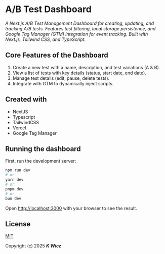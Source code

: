 # A/B Test Dashboard

_A Next.js A/B Test Management Dashboard for creating, updating, and tracking A/B tests. Features test filtering, local storage persistence, and Google Tag Manager (GTM) integration for event tracking. Built with Next.js, Tailwind CSS, and TypeScript._

## Core Features of the Dashboard

1. Create a new test with a name, description, and test variations (A & B).
2. View a list of tests with key details (status, start date, end date).
3. Manage test details (edit, pause, delete tests).
4. Integrate with GTM to dynamically inject scripts.

## Created with

- NextJS
- Typescript
- TailwindCSS
- Vercel
- Google Tag Manager

## Running the dashboard

First, run the development server:

```bash
npm run dev
# or
yarn dev
# or
pnpm dev
# or
bun dev
```

Open [http://localhost:3000](http://localhost:3000) with your browser to see the result.

## License

[MIT](https://choosealicense.com/licenses/mit/)

Copyright (c) 2025 **_K Wicz_**
